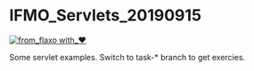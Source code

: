 # IFMO_Servlets_20190915
[![from_flaxo with_♥](https://img.shields.io/badge/from_flaxo-with_♥-blue.svg)](https://github.com/tcibinan/flaxo)

Some servlet examples.
Switch to task-* branch to get exercies.